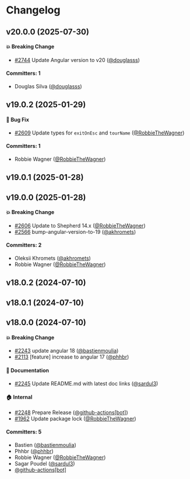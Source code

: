 # Changelog





## v20.0.0 (2025-07-30)

#### :boom: Breaking Change
* [#2744](https://github.com/shipshapecode/angular-shepherd/pull/2744) Update Angular version to v20 ([@douglasss](https://github.com/douglasss))

#### Committers: 1
- Douglas Silva ([@douglasss](https://github.com/douglasss))

## v19.0.2 (2025-01-29)

#### :bug: Bug Fix
* [#2609](https://github.com/shipshapecode/angular-shepherd/pull/2609) Update types for `exitOnEsc` and `tourName` ([@RobbieTheWagner](https://github.com/RobbieTheWagner))

#### Committers: 1
- Robbie Wagner ([@RobbieTheWagner](https://github.com/RobbieTheWagner))

## v19.0.1 (2025-01-28)

## v19.0.0 (2025-01-28)

#### :boom: Breaking Change
* [#2606](https://github.com/shipshapecode/angular-shepherd/pull/2606) Update to Shepherd 14.x ([@RobbieTheWagner](https://github.com/RobbieTheWagner))
* [#2566](https://github.com/shipshapecode/angular-shepherd/pull/2566) bump-angular-version-to-19 ([@akhromets](https://github.com/akhromets))

#### Committers: 2
- Oleksii Khromets ([@akhromets](https://github.com/akhromets))
- Robbie Wagner ([@RobbieTheWagner](https://github.com/RobbieTheWagner))

## v18.0.2 (2024-07-10)

## v18.0.1 (2024-07-10)

## v18.0.0 (2024-07-10)

#### :boom: Breaking Change
* [#2243](https://github.com/shepherd-pro/angular-shepherd/pull/2243) update angular 18 ([@bastienmoulia](https://github.com/bastienmoulia))
* [#2113](https://github.com/shepherd-pro/angular-shepherd/pull/2113) [feature] increase to angular 17 ([@phhbr](https://github.com/phhbr))

#### :memo: Documentation
* [#2245](https://github.com/shepherd-pro/angular-shepherd/pull/2245) Update README.md with latest doc links ([@sardul3](https://github.com/sardul3))

#### :house: Internal
* [#2248](https://github.com/shepherd-pro/angular-shepherd/pull/2248) Prepare Release ([@github-actions[bot]](https://github.com/apps/github-actions))
* [#1962](https://github.com/shepherd-pro/angular-shepherd/pull/1962) Update package lock ([@RobbieTheWagner](https://github.com/RobbieTheWagner))

#### Committers: 5
- Bastien ([@bastienmoulia](https://github.com/bastienmoulia))
- Phhbr ([@phhbr](https://github.com/phhbr))
- Robbie Wagner ([@RobbieTheWagner](https://github.com/RobbieTheWagner))
- Sagar Poudel ([@sardul3](https://github.com/sardul3))
- [@github-actions[bot]](https://github.com/apps/github-actions)